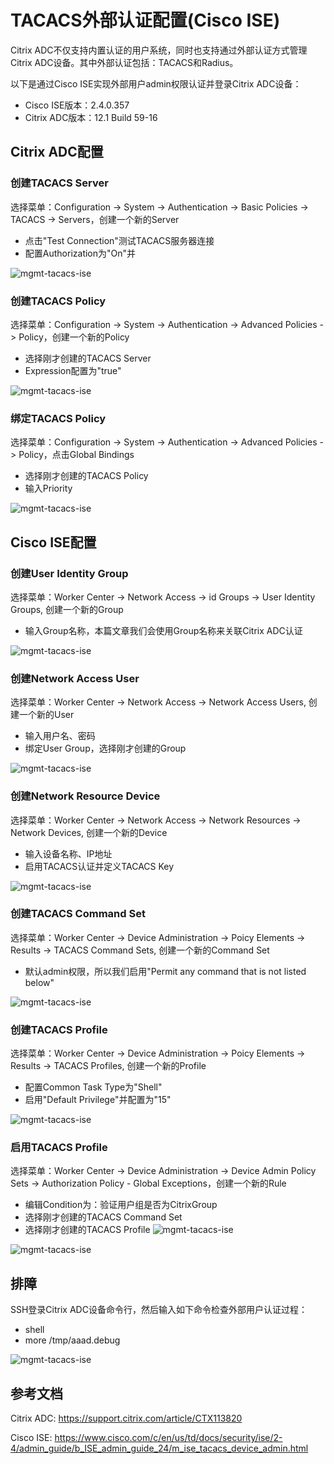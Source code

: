 # TACACS外部认证配置(Cisco ISE)

Citrix ADC不仅支持内置认证的用户系统，同时也支持通过外部认证方式管理Citrix ADC设备。其中外部认证包括：TACACS和Radius。

以下是通过Cisco ISE实现外部用户admin权限认证并登录Citrix ADC设备：
+ Cisco ISE版本：2.4.0.357
+ Citrix ADC版本：12.1 Build 59-16

## Citrix ADC配置
### 创建TACACS Server
选择菜单：Configuration -> System -> Authentication -> Basic Policies -> TACACS -> Servers，创建一个新的Server
+ 点击"Test Connection"测试TACACS服务器连接
+ 配置Authorization为"On"并

![mgmt-tacacs-ise](https://github.com/yazshen/citrix-adc-configuration/blob/master/images/mgmt-tacacs-ise-01.png)

### 创建TACACS Policy
选择菜单：Configuration -> System -> Authentication -> Advanced Policies -> Policy，创建一个新的Policy
+ 选择刚才创建的TACACS Server
+ Expression配置为"true"

![mgmt-tacacs-ise](https://github.com/yazshen/citrix-adc-configuration/blob/master/images/mgmt-tacacs-ise-02.png)

### 绑定TACACS Policy
选择菜单：Configuration -> System -> Authentication -> Advanced Policies -> Policy，点击Global Bindings
+ 选择刚才创建的TACACS Policy
+ 输入Priority

![mgmt-tacacs-ise](https://github.com/yazshen/citrix-adc-configuration/blob/master/images/mgmt-tacacs-ise-03.png)

## Cisco ISE配置
### 创建User Identity Group
选择菜单：Worker Center -> Network Access -> id Groups -> User Identity Groups, 创建一个新的Group
+ 输入Group名称，本篇文章我们会使用Group名称来关联Citrix ADC认证

![mgmt-tacacs-ise](https://github.com/yazshen/citrix-adc-configuration/blob/master/images/mgmt-tacacs-ise-04.png)

### 创建Network Access User
选择菜单：Worker Center -> Network Access -> Network Access Users, 创建一个新的User
+ 输入用户名、密码
+ 绑定User Group，选择刚才创建的Group

![mgmt-tacacs-ise](https://github.com/yazshen/citrix-adc-configuration/blob/master/images/mgmt-tacacs-ise-05.png)

### 创建Network Resource Device
选择菜单：Worker Center -> Network Access -> Network Resources -> Network Devices, 创建一个新的Device
+ 输入设备名称、IP地址
+ 启用TACACS认证并定义TACACS Key

![mgmt-tacacs-ise](https://github.com/yazshen/citrix-adc-configuration/blob/master/images/mgmt-tacacs-ise-06.png)

### 创建TACACS Command Set
选择菜单：Worker Center -> Device Administration -> Poicy Elements -> Results -> TACACS Command Sets, 创建一个新的Command Set
+ 默认admin权限，所以我们启用"Permit any command that is not listed below"

![mgmt-tacacs-ise](https://github.com/yazshen/citrix-adc-configuration/blob/master/images/mgmt-tacacs-ise-07.png)

### 创建TACACS Profile
选择菜单：Worker Center -> Device Administration -> Poicy Elements -> Results -> TACACS Profiles, 创建一个新的Profile
+ 配置Common Task Type为"Shell"
+ 启用"Default Privilege"并配置为"15"

![mgmt-tacacs-ise](https://github.com/yazshen/citrix-adc-configuration/blob/master/images/mgmt-tacacs-ise-08.png)

### 启用TACACS Profile
选择菜单：Worker Center -> Device Administration -> Device Admin Policy Sets -> Authorization Policy - Global Exceptions，创建一个新的Rule
+ 编辑Condition为：验证用户组是否为CitrixGroup
+ 选择刚才创建的TACACS Command Set
+ 选择刚才创建的TACACS Profile
![mgmt-tacacs-ise](https://github.com/yazshen/citrix-adc-configuration/blob/master/images/mgmt-tacacs-ise-09a.png)

![mgmt-tacacs-ise](https://github.com/yazshen/citrix-adc-configuration/blob/master/images/mgmt-tacacs-ise-09.png)

## 排障
SSH登录Citrix ADC设备命令行，然后输入如下命令检查外部用户认证过程：
+ shell
+ more /tmp/aaad.debug

![mgmt-tacacs-ise](https://github.com/yazshen/citrix-adc-configuration/blob/master/images/mgmt-tacacs-ise-10.png)

## 参考文档
Citrix ADC: https://support.citrix.com/article/CTX113820

Cisco ISE: https://www.cisco.com/c/en/us/td/docs/security/ise/2-4/admin_guide/b_ISE_admin_guide_24/m_ise_tacacs_device_admin.html


